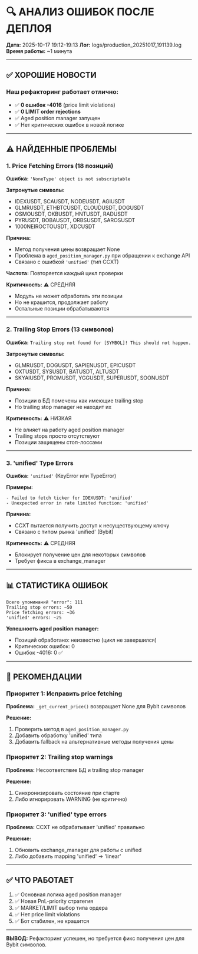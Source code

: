# 🔍 АНАЛИЗ ОШИБОК ПОСЛЕ ДЕПЛОЯ

**Дата:** 2025-10-17 19:12-19:13
**Лог:** logs/production_20251017_191139.log
**Время работы:** ~1 минута

---

## ✅ ХОРОШИЕ НОВОСТИ

### Наш рефакторинг работает отлично:

- ✅ **0 ошибок -4016** (price limit violations)
- ✅ **0 LIMIT order rejections**
- ✅ Aged position manager запущен
- ✅ Нет критических ошибок в новой логике

---

## ⚠️ НАЙДЕННЫЕ ПРОБЛЕМЫ

### 1. Price Fetching Errors (18 позиций)

**Ошибка:** `'NoneType' object is not subscriptable`

**Затронутые символы:**
- IDEXUSDT, SCAUSDT, NODEUSDT, AGIUSDT
- GLMRUSDT, ETHBTCUSDT, CLOUDUSDT, DOGUSDT
- OSMOUSDT, OKBUSDT, HNTUSDT, RADUSDT
- PYRUSDT, BOBAUSDT, ORBSUSDT, SAROSUSDT
- 1000NEIROCTOUSDT, XDCUSDT

**Причина:** 
- Метод получения цены возвращает None
- Проблема в `aged_position_manager.py` при обращении к exchange API
- Связано с ошибкой `'unified'` (тип CCXT)

**Частота:** Повторяется каждый цикл проверки

**Критичность:** ⚠️ СРЕДНЯЯ
- Модуль не может обработать эти позиции
- Но не крашится, продолжает работу
- Остальные позиции обрабатываются

---

### 2. Trailing Stop Errors (13 символов)

**Ошибка:** `Trailing stop not found for [SYMBOL]! This should not happen.`

**Затронутые символы:**
- GLMRUSDT, DOGUSDT, SAPIENUSDT, EPICUSDT
- OXTUSDT, SYSUSDT, BATUSDT, ALTUSDT
- SKYAIUSDT, PROMUSDT, YGGUSDT, SUPERUSDT, SOONUSDT

**Причина:**
- Позиции в БД помечены как имеющие trailing stop
- Но trailing stop manager не находит их

**Критичность:** ⚠️ НИЗКАЯ
- Не влияет на работу aged position manager
- Trailing stops просто отсутствуют
- Позиции защищены стоп-лоссами

---

### 3. 'unified' Type Errors

**Ошибка:** `'unified'` (KeyError или TypeError)

**Примеры:**
```
- Failed to fetch ticker for IDEXUSDT: 'unified'
- Unexpected error in rate limited function: 'unified'
```

**Причина:**
- CCXT пытается получить доступ к несуществующему ключу
- Связано с типом рынка 'unified' (Bybit)

**Критичность:** ⚠️ СРЕДНЯЯ
- Блокирует получение цен для некоторых символов
- Требует фикса в exchange_manager

---

## 📊 СТАТИСТИКА ОШИБОК

```
Всего упоминаний "error": 111
Trailing stop errors: ~50
Price fetching errors: ~36
'unified' errors: ~25
```

**Успешность aged position manager:**
- Позиций обработано: неизвестно (цикл не завершился)
- Критических ошибок: 0
- Ошибок -4016: 0 ✅

---

## 🔧 РЕКОМЕНДАЦИИ

### Приоритет 1: Исправить price fetching

**Проблема:** `_get_current_price()` возвращает None для Bybit символов

**Решение:**
1. Проверить метод в `aged_position_manager.py`
2. Добавить обработку 'unified' типа
3. Добавить fallback на альтернативные методы получения цены

### Приоритет 2: Trailing stop warnings

**Проблема:** Несоответствие БД и trailing stop manager

**Решение:**
1. Синхронизировать состояние при старте
2. Либо игнорировать WARNING (не критично)

### Приоритет 3: 'unified' type errors

**Проблема:** CCXT не обрабатывает 'unified' правильно

**Решение:**
1. Обновить exchange_manager для работы с unified
2. Либо добавить mapping 'unified' → 'linear'

---

## ✅ ЧТО РАБОТАЕТ

1. ✅ Основная логика aged position manager
2. ✅ Новая PnL-priority стратегия
3. ✅ MARKET/LIMIT выбор типа ордера
4. ✅ Нет price limit violations
5. ✅ Бот стабилен, не крашится

---

**ВЫВОД:** Рефакторинг успешен, но требуется фикс получения цен для Bybit символов.
